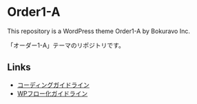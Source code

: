 # Order1-A
This repository is a WordPress theme Order1-A by Bokuravo Inc.

「オーダー1-A」テーマのリポジトリです。

## Links

- [コーディングガイドライン](https://github.com/SakiTsukada-Bokuravo/WordPress-sharing-sheet/blob/master/coding_guidline/README.md)
- [WPフロー化ガイドライン](https://github.com/SakiTsukada-Bokuravo/WordPress-sharing-sheet/blob/master/coding_guidline/include_wp_flow.md)
